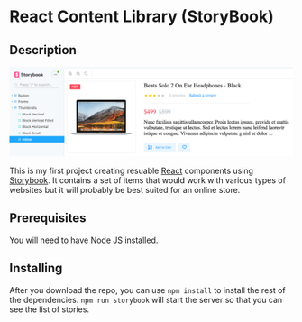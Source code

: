 # React Content Library (StoryBook)

## Description
![Preview Image](images/preview.png?s=100)

This is my first project creating resuable [React](https://reactjs.org/) components using [Storybook](https://storybook.js.org/). It contains a set of items that would work with various types of websites but it will probably be best suited for an online store.

## Prerequisites

You will need to have [Node JS](https://nodejs.org/en/) installed. 

## Installing

After you download the repo, you can use `npm install` to install the rest of the dependencies. `npm run storybook` will start the server so that you can see the list of stories.